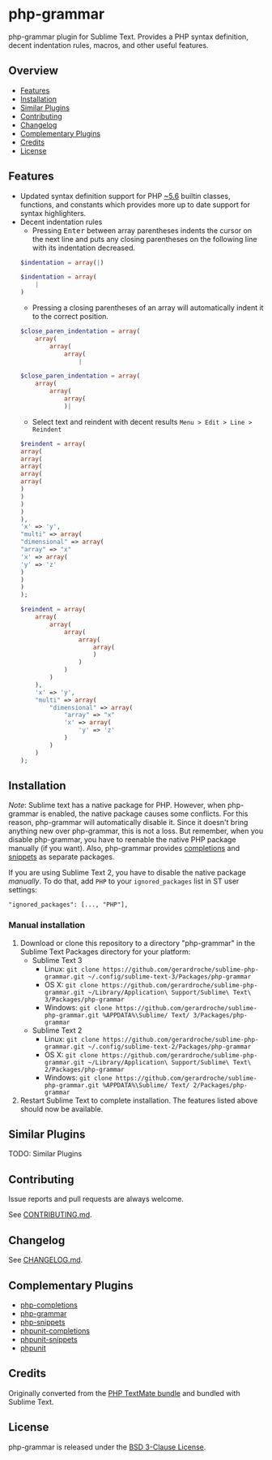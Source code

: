 # php-grammar

php-grammar plugin for Sublime Text. Provides a PHP syntax definition, decent indentation rules, macros, and other useful features.

## Overview

* [Features](#features)
* [Installation](#installation)
* [Similar Plugins](#similar-plugins)
* [Contributing](#contributing)
* [Changelog](#changelog)
* [Complementary Plugins](#complementary-plugins)
* [Credits](#credits)
* [License](#license)

## Features

* Updated syntax definition support for PHP [~5.6][semver] builtin classes, functions, and constants which provides more up to date support for syntax highlighters.
* Decent indentation rules
    - Pressing <kbd>Enter</kbd> between array parentheses indents the cursor on the next line and puts any closing parentheses on the following line with its indentation decreased.
    ```php
    $indentation = array(|)
    ```
    ```php
    $indentation = array(
        |
    )
    ```
    - Pressing a closing parentheses of an array will automatically indent it to the correct position.
    ```php
    $close_paren_indentation = array(
        array(
            array(
                array(
                    |
    ```
    ```php 
    $close_paren_indentation = array(
        array(
            array(
                array(
                )|
    ```
    - Select text and reindent with decent results `Menu > Edit > Line > Reindent`
    ```php
    $reindent = array(
    array(
    array(
    array(
    array(
    array(
    )
    )
    )
    )
    ),
    'x' => 'y',
    "multi" => array(
    "dimensional" => array(
    "array" => "x"
    'x' => array(
    'y' => 'z'
    )
    )
    )
    );
    ```
    ```php
    $reindent = array(
        array(
            array(
                array(
                    array(
                        array(
                        )
                    )
                )
            )
        ),
        'x' => 'y',
        "multi" => array(
            "dimensional" => array(
                "array" => "x"
                'x' => array(
                    'y' => 'z'
                )
            )
        )
    );
    ```

## Installation

_Note_: Sublime text has a native package for PHP. However, when php-grammar is enabled, the native package causes some conflicts. For this reason, php-grammar will automatically disable it. Since it doesn't bring anything new over php-grammar, this is not a loss. But remember, when you disable php-grammar, you have to reenable the native PHP package manually (if you want). Also, php-grammar provides [completions][php-completions] and [snippets][php-snippets] as separate packages.

If you are using Sublime Text 2, you have to disable the native package _manually_. To do that, add `PHP` to your `ignored_packages` list in ST user settings:

    "ignored_packages": [..., "PHP"],

### Manual installation

1. Download or clone this repository to a directory "php-grammar" in the Sublime Text Packages directory for your platform:
    * Sublime Text 3
        - Linux: `git clone https://github.com/gerardroche/sublime-php-grammar.git ~/.config/sublime-text-3/Packages/php-grammar`
        - OS X: `git clone https://github.com/gerardroche/sublime-php-grammar.git ~/Library/Application\ Support/Sublime\ Text\ 3/Packages/php-grammar`
        - Windows: `git clone https://github.com/gerardroche/sublime-php-grammar.git %APPDATA%\Sublime/ Text/ 3/Packages/php-grammar`
    * Sublime Text 2
        - Linux: `git clone https://github.com/gerardroche/sublime-php-grammar.git ~/.config/sublime-text-2/Packages/php-grammar`
        - OS X: `git clone https://github.com/gerardroche/sublime-php-grammar.git ~/Library/Application\ Support/Sublime\ Text\ 2/Packages/php-grammar`
        - Windows: `git clone https://github.com/gerardroche/sublime-php-grammar.git %APPDATA%\Sublime/ Text/ 2/Packages/php-grammar`
2. Restart Sublime Text to complete installation. The features listed above should now be available.

## Similar Plugins

TODO: Similar Plugins

## Contributing

Issue reports and pull requests are always welcome.

See [CONTRIBUTING.md](CONTRIBUTING.md).

## Changelog

See [CHANGELOG.md](CHANGELOG.md).

## Complementary Plugins

* [php-completions]
* [php-grammar]
* [php-snippets]
* [phpunit-completions]
* [phpunit-snippets]
* [phpunit]

## Credits

Originally converted from the [PHP TextMate bundle](https://github.com/textmate/php.tmbundle) and bundled with Sublime Text.

## License

php-grammar is released under the [BSD 3-Clause License][license].

[license]: LICENSE
[Package Control]: https://packagecontrol.io
[php-completions]: https://github.com/gerardroche/sublime-phpck
[php-fig]: http://www.php-fig.org
[php-grammar]: https://github.com/gerardroche/sublime-php-grammar
[php-snippets]: https://github.com/gerardroche/sublime-php-snippets
[phpunit-completions]: https://github.com/gerardroche/sublime-phpunitck
[phpunit-snippets]: https://github.com/gerardroche/sublime-phpunit-snippets
[phpunit]: https://github.com/gerardroche/sublime-phpunit
[semver]: http://semver.org

